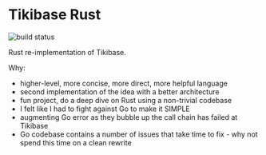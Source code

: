 # Tikibase Rust

![build status](https://github.com/kevgo/tikibase/actions/workflows/ci.yml/badge.svg)

Rust re-implementation of Tikibase.

Why:

- higher-level, more concise, more direct, more helpful language
- second implementation of the idea with a better architecture
- fun project, do a deep dive on Rust using a non-trivial codebase
- I felt like I had to fight against Go to make it SIMPLE
- augmenting Go error as they bubble up the call chain has failed at Tikibase
- Go codebase contains a number of issues that take time to fix - why not spend
  this time on a clean rewrite
